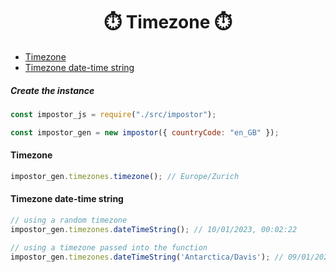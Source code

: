 <h1 align="center">⏱️ Timezone ⏱️</h1>

- [Timezone](#timezone)
- [Timezone date-time string](#timezone-date-time-string)

##### Create the instance
```js
const impostor_js = require("./src/impostor");

const impostor_gen = new impostor({ countryCode: "en_GB" });
```

#### Timezone
```js
impostor_gen.timezones.timezone(); // Europe/Zurich
```

#### Timezone date-time string
```js
// using a random timezone
impostor_gen.timezones.dateTimeString(); // 10/01/2023, 00:02:22

// using a timezone passed into the function
impostor_gen.timezones.dateTimeString('Antarctica/Davis'); // 09/01/2023, 23:04:29
```
